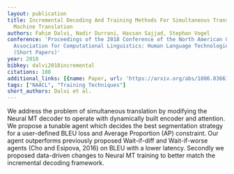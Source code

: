 ```yaml
---
layout: publication
title: Incremental Decoding And Training Methods For Simultaneous Translation In Neural
  Machine Translation
authors: Fahim Dalvi, Nadir Durrani, Hassan Sajjad, Stephan Vogel
conference: 'Proceedings of the 2018 Conference of the North American Chapter of the
  Association for Computational Linguistics: Human Language Technologies, Volume 2
  (Short Papers)'
year: 2018
bibkey: dalvi2018incremental
citations: 108
additional_links: [{name: Paper, url: 'https://arxiv.org/abs/1806.03661'}]
tags: ["NAACL", "Training Techniques"]
short_authors: Dalvi et al.
---
```

We address the problem of simultaneous translation by modifying the Neural MT
decoder to operate with dynamically built encoder and attention. We propose a
tunable agent which decides the best segmentation strategy for a user-defined
BLEU loss and Average Proportion (AP) constraint. Our agent outperforms
previously proposed Wait-if-diff and Wait-if-worse agents (Cho and Esipova,
2016) on BLEU with a lower latency. Secondly we proposed data-driven changes to
Neural MT training to better match the incremental decoding framework.